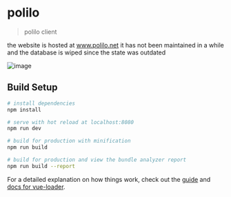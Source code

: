# polilo

> polilo client

the website is hosted at www.polilo.net
it has not been maintained in a while and the database is wiped since the state was outdated

![image](https://user-images.githubusercontent.com/34216925/200139196-7ec964c0-e014-4959-b8eb-2defb8237005.png)

## Build Setup

``` bash
# install dependencies
npm install

# serve with hot reload at localhost:8080
npm run dev

# build for production with minification
npm run build

# build for production and view the bundle analyzer report
npm run build --report
```

For a detailed explanation on how things work, check out the [guide](http://vuejs-templates.github.io/webpack/) and [docs for vue-loader](http://vuejs.github.io/vue-loader).
